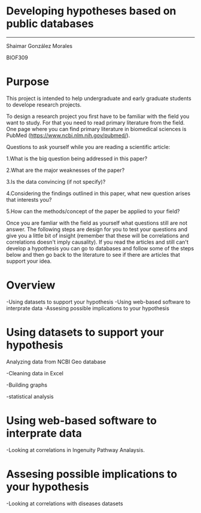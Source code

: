 # Developing hypotheses based on public databases
---

Shaimar González Morales

BIOF309

# Purpose

This project is intended to help undergraduate and early graduate students to develope research projects.

To design a research project you first have to be familiar with the field you want to study. For that you need to read primary literature from the field. One page where you can find primary literature in biomedical sciences is PubMed (https://www.ncbi.nlm.nih.gov/pubmed/). 

Questions to ask yourself while you are reading a scientific article:

1.What is the big question being addressed in this paper?

2.What are the major weaknesses of the paper?

3.Is the data convincing (if not specify)?

4.Considering the findings outlined in this paper, what new question arises that
interests you?

5.How can the methods/concept of the paper be applied to your field?

Once you are famliar with the field as yourself what questions still are not answer. The following steps are design for you to test your questions and give you a little bit of insight (remember that these will be correlations and correlations doesn't imply causality). If you read the articles and still can't develop a hypothesis you can go to databases and follow some of the steps below and then go back to the literature to see if there are articles that support your idea.

# Overview

-Using datasets to support your hypothesis
-Using web-based software to interprate data
-Assesing possible implications to your hypothesis


# Using datasets to support your hypothesis

Analyzing data from NCBI Geo database

-Cleaning data in Excel

-Building graphs

-statistical analysis

# Using web-based software to interprate data

-Looking at correlations in Ingenuity Pathway Analaysis. 

# Assesing possible implications to your hypothesis

-Looking at correlations with diseases datasets
